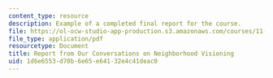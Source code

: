 ```yaml
---
content_type: resource
description: Example of a completed final report for the course.
file: https://ol-ocw-studio-app-production.s3.amazonaws.com/courses/11-362-environmental-management-practicum-brownfield-redevelopment-fall-2006/1d6e6553d70b6e65e64132e4c41deac0_report.pdf
file_type: application/pdf
resourcetype: Document
title: Report from Our Conversations on Neighborhood Visioning
uid: 1d6e6553-d70b-6e65-e641-32e4c41deac0
---
```

